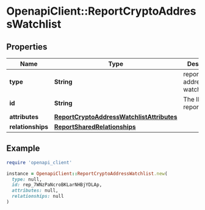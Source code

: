 # OpenapiClient::ReportCryptoAddressWatchlist

## Properties

| Name | Type | Description | Notes |
| ---- | ---- | ----------- | ----- |
| **type** | **String** | report/crypto-address-watchlist | [optional] |
| **id** | **String** | The ID of the report | [optional] |
| **attributes** | [**ReportCryptoAddressWatchlistAttributes**](ReportCryptoAddressWatchlistAttributes.md) |  | [optional] |
| **relationships** | [**ReportSharedRelationships**](ReportSharedRelationships.md) |  | [optional] |

## Example

```ruby
require 'openapi_client'

instance = OpenapiClient::ReportCryptoAddressWatchlist.new(
  type: null,
  id: rep_7WNzPaNcroBKLarNHBjYDLAp,
  attributes: null,
  relationships: null
)
```


